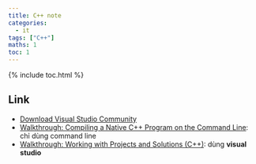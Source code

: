 ```yaml
---
title: C++ note
categories:
  - it
tags: ["C++"]
maths: 1
toc: 1
---
```


{% include toc.html %}

## Link

- [Download Visual Studio Community](https://visualstudio.microsoft.com/vs/community/)
- [Walkthrough: Compiling a Native C++ Program on the Command Line](https://docs.microsoft.com/en-us/cpp/build/walkthrough-compiling-a-native-cpp-program-on-the-command-line): chỉ dùng command line
-  [Walkthrough: Working with Projects and Solutions (C++)](https://docs.microsoft.com/en-us/cpp/ide/walkthrough-working-with-projects-and-solutions-cpp): dùng **visual studio**


